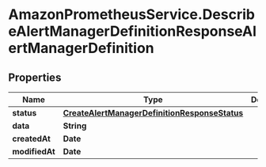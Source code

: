 # AmazonPrometheusService.DescribeAlertManagerDefinitionResponseAlertManagerDefinition

## Properties

Name | Type | Description | Notes
------------ | ------------- | ------------- | -------------
**status** | [**CreateAlertManagerDefinitionResponseStatus**](CreateAlertManagerDefinitionResponseStatus.md) |  | 
**data** | **String** |  | 
**createdAt** | **Date** |  | 
**modifiedAt** | **Date** |  | 


